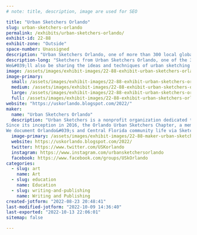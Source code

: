 ```yaml
---
# note: title, description, image are used for SEO

title: "Urban Sketchers Orlando"
slug: urban-sketchers-orlando
permalink: /exhibits/urban-sketchers-orlando/
exhibit-id: 22-88
exhibit-zone: "Outside"
space-number: Unassigned
description: "Urban Sketchers Orlando, one of more than 300 local global chapters of the Urban Sketcher Movement."
description-long: "Sketchers from Urban Sketchers Orlando, one of the 300+ local chapters of the world-wide Urban Sketchers movement, will be capturing the sights and activities of Maker Faire Orlando in drawings and paintings made live and on-site.
We&#039;ll also be sharing the ideas and techniques of urban sketching with Maker Faire attendees and encouraging attendees to contribute to the hand-recorded visual account of the Maker Faire."
image: /assets/images/exhibit-images/22-88-exhibit-urban-sketchers-orlando-43-276307359-10223040695980648-7963149689352397086-n-5771-large.jpg
image-primary: 
  small: /assets/images/exhibit-images/22-88-exhibit-urban-sketchers-orlando-43-276307359-10223040695980648-7963149689352397086-n-5771-small.jpg
  medium: /assets/images/exhibit-images/22-88-exhibit-urban-sketchers-orlando-43-276307359-10223040695980648-7963149689352397086-n-5771-medium.jpg
  large: /assets/images/exhibit-images/22-88-exhibit-urban-sketchers-orlando-43-276307359-10223040695980648-7963149689352397086-n-5771-large.jpg
  full: /assets/images/exhibit-images/22-88-exhibit-urban-sketchers-orlando-43-276307359-10223040695980648-7963149689352397086-n-5771-full.jpg
website: "https://uskorlando.blogspot.com/2022/"
maker: 
  name: "Urban Sketchers Orlando"
  description: "Urban Sketchers is a nonprofit organization dedicated to raising the artistic, storytelling, and educational value of location drawing, promoting its practice, and connecting people around the world who draw on location where they live and travel. We aim to show the world, one drawing at a time.
Since its inception in 2016, the Orlando Urban Sketchers Chapter, a member of the International organization, serves the Central Florida community by offering monthly on-location sketching meetups and hosting urban sketching workshops and demos. We interact and engage with local organizations, showcasing urban sketching art and supporting young artists&#039; education.
We document Orlando&#039;s and Central Florida community life via Sketch-Reportage art form and share our stories with the world, One Drawing at a Time."
  image-primary: /assets/images/exhibit-images/22-88-maker-urban-sketchers-orlando-276307359-10223040695980648-7963149689352397086-n-medium.jpg
  website: https://uskorlando.blogspot.com/2022/
  twitter: https://www.twitter.com/USKorlando
  instagram: https://www.instagram.com/urbansketchersorlando
  facebook: https://www.facebook.com/groups/USkOrlando
categories: 
  - slug: art
    name: Art
  - slug: education
    name: Education
  - slug: writing-and-publishing
    name: Writing and Publishing
created-jotform: "2022-08-23 20:48:41"
last-modified-jotform: "2022-10-09 14:36:40"
last-exported: "2022-10-13 22:06:01"
sitemap: false

---
```

